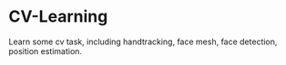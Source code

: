# CV-Learning
Learn some cv task, including handtracking, face mesh, face detection, position estimation.
